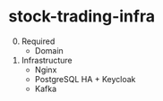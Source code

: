 # stock-trading-infra
0. Required
    - Domain
1. Infrastructure
    - Nginx
    - PostgreSQL HA + Keycloak
    - Kafka